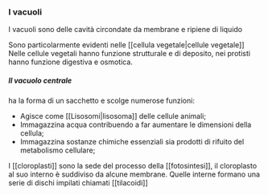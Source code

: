 ### I vacuoli
I vacuoli sono delle cavità circondate da membrane e ripiene di liquido

Sono particolarmente evidenti nelle [[cellula vegetale|cellule vegetale]]
Nelle cellule vegetali hanno funzione strutturale e di deposito, nei protisti
hanno funzione digestiva e osmotica.

##### Il vacuolo centrale
ha la forma di un sacchetto e scolge numerose funzioni:
- Agisce come [[Lisosomi|lisosoma]] delle cellule animali;
- Immagazzina acqua contribuendo a far aumentare le dimensioni della cellula;
- Immagazzina sostanze chimiche essenziali sia prodotti di rifuito del metabolismo cellulare;

I [[cloroplasti]] sono la sede del processo della [[fotosintesi]], il cloroplasto al suo interno è suddiviso da alcune membrane. Quelle interne formano una serie di dischi impilati chiamati [[tilacoidi]]